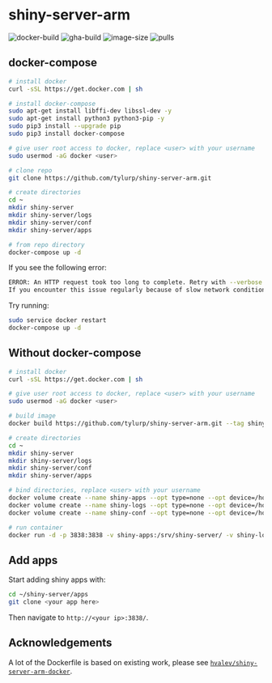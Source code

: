 # shiny-server-arm

![docker-build](https://img.shields.io/docker/cloud/build/tylurp/shiny-server-arm)
![gha-build](https://github.com/tyluRp/shiny-server-arm/workflows/build/badge.svg)
![image-size](https://img.shields.io/docker/image-size/tylurp/shiny-server-arm)
![pulls](https://img.shields.io/docker/pulls/tylurp/shiny-server-arm)

## docker-compose

```bash
# install docker
curl -sSL https://get.docker.com | sh

# install docker-compose
sudo apt-get install libffi-dev libssl-dev -y
sudo apt-get install python3 python3-pip -y
sudo pip3 install --upgrade pip
sudo pip3 install docker-compose

# give user root access to docker, replace <user> with your username
sudo usermod -aG docker <user>

# clone repo
git clone https://github.com/tylurp/shiny-server-arm.git

# create directories
cd ~
mkdir shiny-server
mkdir shiny-server/logs
mkdir shiny-server/conf
mkdir shiny-server/apps

# from repo directory
docker-compose up -d
```

If you see the following error:

```bash
ERROR: An HTTP request took too long to complete. Retry with --verbose to obtain debug information.
If you encounter this issue regularly because of slow network conditions, consider setting COMPOSE_HTTP_TIMEOUT to a higher value (current value: 60).
```

Try running:

```bash
sudo service docker restart
docker-compose up -d
```

## Without docker-compose

```bash
# install docker
curl -sSL https://get.docker.com | sh

# give user root access to docker, replace <user> with your username
sudo usermod -aG docker <user>

# build image
docker build https://github.com/tylurp/shiny-server-arm.git --tag shiny-server-arm

# create directories
cd ~
mkdir shiny-server
mkdir shiny-server/logs
mkdir shiny-server/conf
mkdir shiny-server/apps

# bind directories, replace <user> with your username
docker volume create --name shiny-apps --opt type=none --opt device=/home/<user>/shiny-server/apps/ --opt o=bind
docker volume create --name shiny-logs --opt type=none --opt device=/home/<user>/shiny-server/logs/ --opt o=bind
docker volume create --name shiny-conf --opt type=none --opt device=/home/<user>/shiny-server/conf/ --opt o=bind

# run container
docker run -d -p 3838:3838 -v shiny-apps:/srv/shiny-server/ -v shiny-logs:/var/log/shiny-server/ -v shiny-conf:/etc/shiny-server/ --name shiny-server-arm tylurp/shiny-server-arm
```

## Add apps

Start adding shiny apps with:

```bash
cd ~/shiny-server/apps
git clone <your app here>
```

Then navigate to `http://<your ip>:3838/`.

[](index.png)

## Acknowledgements

A lot of the Dockerfile is based on existing work, please see [`hvalev/shiny-server-arm-docker`](https://github.com/hvalev/shiny-server-arm-docker).
